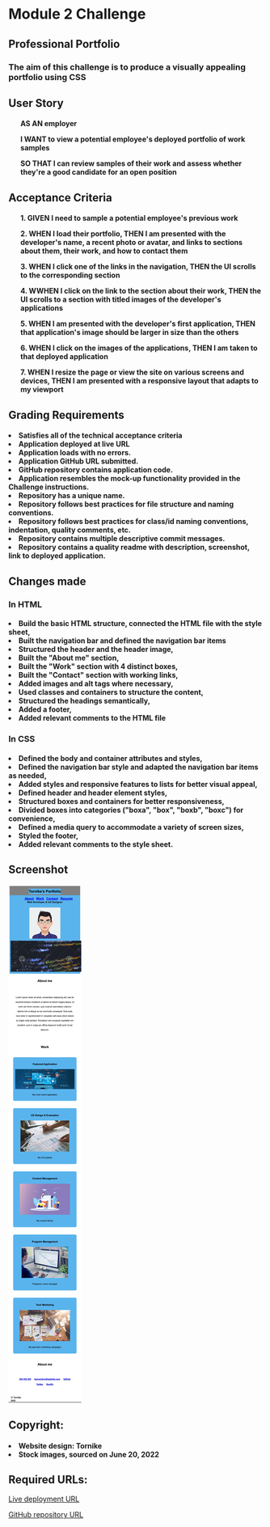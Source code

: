 <h1>Module 2 Challenge</h1>
<h2>Professional Portfolio</h2>

<h3>The aim of this challenge is to produce a visually appealing portfolio using CSS</h3>

<h2>User Story</h2>

<h4><ul>AS AN employer</ul>
<ul>I WANT to view a potential employee's deployed portfolio of work samples</ul>
<ul>SO THAT I can review samples of their work and assess whether they're a good candidate for an open position</ul></h4>

<h2>Acceptance Criteria</h2>
<h4>
<ul>1. GIVEN I need to sample a potential employee's previous work</ul>
<ul>2. WHEN I load their portfolio, THEN I am presented with the developer's name, a recent photo or avatar, and links to sections about them, their work, and how to contact them</ul>
<ul>3. WHEN I click one of the links in the navigation, THEN the UI scrolls to the corresponding section</ul>
<ul>4. WWHEN I click on the link to the section about their work, THEN the UI scrolls to a section with titled images of the developer's applications</ul>
<ul>5. WHEN I am presented with the developer's first application, THEN that application's image should be larger in size than the others</ul>
<ul>6. WHEN I click on the images of the applications, THEN I am taken to that deployed application</ul>
<ul>7. WHEN I resize the page or view the site on various screens and devices, THEN I am presented with a responsive layout that adapts to my viewport</ul></h4>

<h2>Grading Requirements</h2>

<h4><li>Satisfies all of the technical acceptance criteria</li>
<li>Application deployed at live URL</li>
<li>Application loads with no errors.</li>
<li>Application GitHub URL submitted.</li>
<li>GitHub repository contains application code.</li>
<li>Application resembles the mock-up functionality provided in the Challenge instructions.</li>
<li>Repository has a unique name.</li>
<li>Repository follows best practices for file structure and naming conventions.</li>
<li>Repository follows best practices for class/id naming conventions, indentation, quality comments, etc.</li>
<li>Repository contains multiple descriptive commit messages.</li>
<li>Repository contains a quality readme with description, screenshot, link to deployed application.</li></h4>

<h2>Changes made</h2>

<h3>In HTML</h3>
<h4><li>Build the basic HTML structure, connected the HTML file with the style sheet,</li>
<li>Built the navigation bar and defined the navigation bar items</li>
<li>Structured the header and the header image,</li>
<li>Built the "About me" section,</li>
<li>Built the "Work" section with 4 distinct boxes,</li>
<li>Built the "Contact" section with working links,</li>
<li>Added images and alt tags where necessary,</li>
<li>Used classes and containers to structure the content,</li>
<li>Structured the headings semantically,</li>
<li>Added a footer,</li>
<li>Added relevant comments to the HTML file</li>
</h4>

<h3>In CSS</h3>
<h4><li>Defined the body and container attributes and styles,</li>
<li>Defined the navigation bar style and adapted the navigation bar items as needed,</li>
<li>Added styles and responsive features to lists for better visual appeal,</li>
<li>Defined header and header element styles,</li>
<li>Structured boxes and containers for better responsiveness,</li>
<li>Divided boxes into categories ("boxa", "box", "boxb", "boxc") for convenience,</li>
<li>Defined a media query to accommodate a variety of screen sizes,</li>
<li>Styled the footer,</li>
<li>Added relevant comments to the style sheet.</li></h4>

<h2>Screenshot</h2>

![image](assets/images/Screenshot.jpeg)

<h2>Copyright:</h2>
<h4><li>Website design: Tornike</li>
<li>Stock images, sourced on June 20, 2022</li></h4>

<h2>Required URLs:</h2>

[Live deployment URL](https://tornicke.github.io/professional-portfolio/)

[GitHub repository URL](https://github.com/tornicke/professional-portfolio.git)